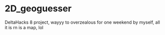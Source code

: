 # 2D_geoguesser
DeltaHacks 8 project, wayyy to overzealous for one weekend by myself, all it is rn is a map, lol
